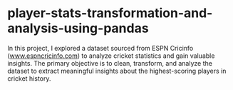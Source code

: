 # player-stats-transformation-and-analysis-using-pandas
In this project, I explored a dataset sourced from ESPN Cricinfo (www.espncricinfo.com) to analyze cricket statistics and gain valuable insights. The primary objective is to clean, transform, and analyze the dataset to extract meaningful insights about the highest-scoring players in cricket history.
